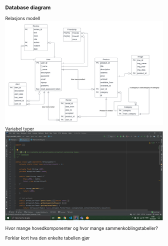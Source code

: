 ### Database diagram
Relasjons modell
![database_boco](uploads/42fc266791fd3b44bffce38b409edfb3/database_boco.png)
Variabel typer
![2021-04-18](uploads/af56379e632cc27943049ecde7cb45b8/2021-04-18.png)

Hvor mange hovedkomponenter og hvor mange sammenkoblingstabeller? 

Forklar kort hva den enkelte tabellen gjør
